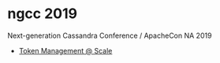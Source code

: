ngcc 2019
=========

Next-generation Cassandra Conference / ApacheCon NA 2019

 * [Token Management @ Scale][tokens]



[tokens]: CassandraTokenManagement.pdf
